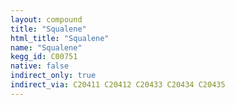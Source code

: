 ```yaml
---
layout: compound
title: "Squalene"
html_title: "Squalene"
name: "Squalene"
kegg_id: C00751
native: false
indirect_only: true
indirect_via: C20411 C20412 C20433 C20434 C20435
---
```

